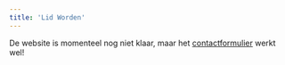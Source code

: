 ```yaml
---
title: 'Lid Worden'
---
```

De website is momenteel nog niet klaar, maar het [contactformulier](https://tibrag.nl/contact) werkt wel!
